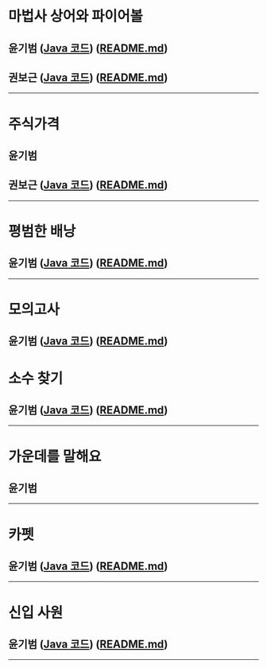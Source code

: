 # 마법사 상어와 파이어볼
## 윤기범 ([Java 코드](백준_마법사상어와파이어볼_윤기범.java)) ([README.md](src/마법사상어와파이어볼_윤기범.md))
## 권보근 ([Java 코드](백준_마법사상어와파이어볼_권보근.java)) ([README.md](src/마법사상어와파이어볼_권보근.md))
<hr>

# 주식가격
## 윤기범
## 권보근 ([Java 코드](프로_주식가격_권보근.java)) ([README.md](src/주식가격_권보근.md))
<hr>

# 평범한 배낭
## 윤기범 ([Java 코드](백준_평범한배낭_윤기범.java)) ([README.md](src/평범한배낭_윤기범.md))

<hr>

# 모의고사
## 윤기범 ([Java 코드](프로_모의고사_윤기범.java)) ([README.md](src/모의고사_윤기범.md))

# 소수 찾기
## 윤기범 ([Java 코드](프로_소수찾기_윤기범.java)) ([README.md](src/소수찾기_윤기범.md))

<hr>

# 가운데를 말해요
## 윤기범

<hr>

# 카펫
## 윤기범 ([Java 코드](프로_카펫_윤기범.java)) ([README.md](src/카펫_윤기범.md))

<hr>

# 신입 사원
## 윤기범 ([Java 코드](백준_신입사원_윤기범.java)) ([README.md](src/신입사원_윤기범.md))

<hr>
